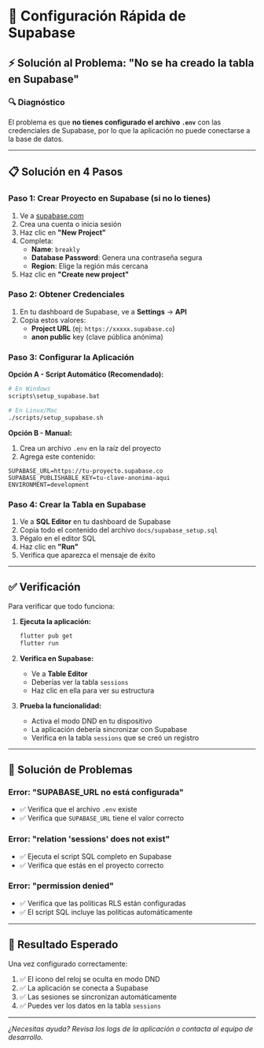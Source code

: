# 🚀 Configuración Rápida de Supabase

## ⚡ Solución al Problema: "No se ha creado la tabla en Supabase"

### 🔍 **Diagnóstico**
El problema es que **no tienes configurado el archivo `.env`** con las credenciales de Supabase, por lo que la aplicación no puede conectarse a la base de datos.

---

## 📋 **Solución en 4 Pasos**

### **Paso 1: Crear Proyecto en Supabase** (si no lo tienes)

1. Ve a [supabase.com](https://supabase.com)
2. Crea una cuenta o inicia sesión
3. Haz clic en **"New Project"**
4. Completa:
   - **Name**: `breakly`
   - **Database Password**: Genera una contraseña segura
   - **Region**: Elige la región más cercana
5. Haz clic en **"Create new project"**

### **Paso 2: Obtener Credenciales**

1. En tu dashboard de Supabase, ve a **Settings** → **API**
2. Copia estos valores:
   - **Project URL** (ej: `https://xxxxx.supabase.co`)
   - **anon public** key (clave pública anónima)

### **Paso 3: Configurar la Aplicación**

**Opción A - Script Automático (Recomendado):**
```bash
# En Windows
scripts\setup_supabase.bat

# En Linux/Mac
./scripts/setup_supabase.sh
```

**Opción B - Manual:**
1. Crea un archivo `.env` en la raíz del proyecto
2. Agrega este contenido:
```env
SUPABASE_URL=https://tu-proyecto.supabase.co
SUPABASE_PUBLISHABLE_KEY=tu-clave-anonima-aqui
ENVIRONMENT=development
```

### **Paso 4: Crear la Tabla en Supabase**

1. Ve a **SQL Editor** en tu dashboard de Supabase
2. Copia todo el contenido del archivo `docs/supabase_setup.sql`
3. Pégalo en el editor SQL
4. Haz clic en **"Run"**
5. Verifica que aparezca el mensaje de éxito

---

## ✅ **Verificación**

Para verificar que todo funciona:

1. **Ejecuta la aplicación:**
   ```bash
   flutter pub get
   flutter run
   ```

2. **Verifica en Supabase:**
   - Ve a **Table Editor**
   - Deberías ver la tabla `sessions`
   - Haz clic en ella para ver su estructura

3. **Prueba la funcionalidad:**
   - Activa el modo DND en tu dispositivo
   - La aplicación debería sincronizar con Supabase
   - Verifica en la tabla `sessions` que se creó un registro

---

## 🚨 **Solución de Problemas**

### Error: "SUPABASE_URL no está configurada"
- ✅ Verifica que el archivo `.env` existe
- ✅ Verifica que `SUPABASE_URL` tiene el valor correcto

### Error: "relation 'sessions' does not exist"
- ✅ Ejecuta el script SQL completo en Supabase
- ✅ Verifica que estás en el proyecto correcto

### Error: "permission denied"
- ✅ Verifica que las políticas RLS están configuradas
- ✅ El script SQL incluye las políticas automáticamente

---

## 📱 **Resultado Esperado**

Una vez configurado correctamente:

1. ✅ El icono del reloj se oculta en modo DND
2. ✅ La aplicación se conecta a Supabase
3. ✅ Las sesiones se sincronizan automáticamente
4. ✅ Puedes ver los datos en la tabla `sessions`

---

*¿Necesitas ayuda? Revisa los logs de la aplicación o contacta al equipo de desarrollo.*
